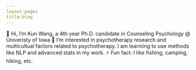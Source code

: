 ```yaml
---
layout:pages
title:blog
---
```

👋 Hi, I’m Kun Wang, a 4th year Ph.D. candidate in Counseling Psychology @ Univeristy of Iowa
👀 I’m interested in psychotherapy research and multicultual factors related to psychotherapy. I am learniing to use methods like NLP and advanced stats in my work.
⚡ Fun fact: I like fishing, camping, hiking, etc.
